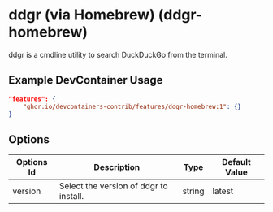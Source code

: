 
# ddgr (via Homebrew) (ddgr-homebrew)

ddgr is a cmdline utility to search DuckDuckGo from the terminal.

## Example DevContainer Usage

```json
"features": {
    "ghcr.io/devcontainers-contrib/features/ddgr-homebrew:1": {}
}
```

## Options

| Options Id | Description | Type | Default Value |
|-----|-----|-----|-----|
| version | Select the version of ddgr to install. | string | latest |


